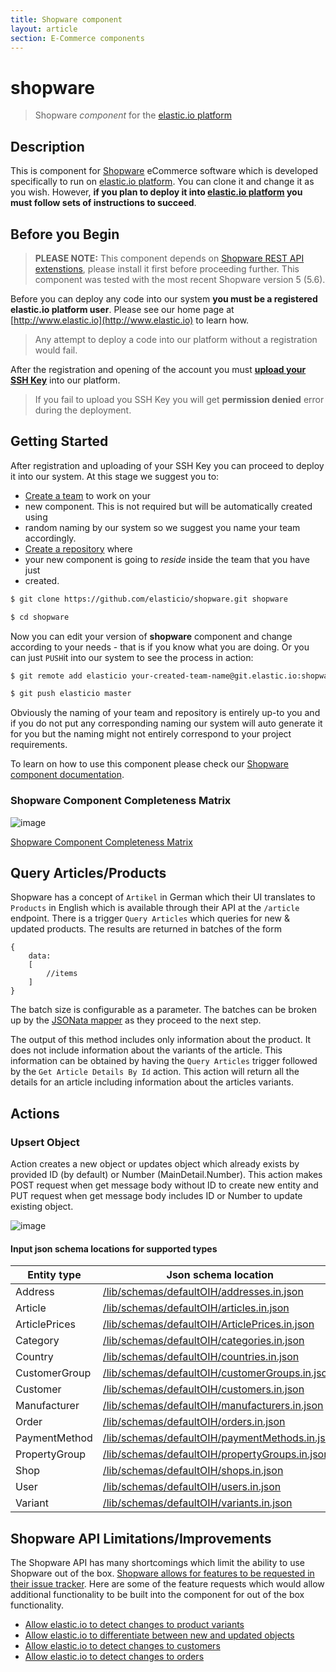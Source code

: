 ```yaml
---
title: Shopware component
layout: article
section: E-Commerce components
---
```


# shopware

> Shopware _component_ for the [elastic.io platform](http://www.elastic.io
"elastic.io platform")

## Description

This is component for [Shopware](https://shopware.com/) eCommerce software which
is developed specifically to run on [elastic.io platform](http://www.elastic.io
"elastic.io platform"). You can clone it and change it as you wish. However,
**if you plan to deploy it into [elastic.io platform](http://www.elastic.io
"elastic.io platform") you must follow sets of instructions to succeed**.

## Before you Begin

> **PLEASE NOTE:** This component depends on [Shopware REST API
extenstions](https://github.com/elasticio/elasticio-shopware-api-extension),
please install it first before proceeding further.
This component was tested with the most recent Shopware version 5 (5.6).

Before you can deploy any code into our system **you must be a registered
elastic.io platform user**. Please see our home page at
[http://www.elastic.io](http://www.elastic.io) to learn how.

> Any attempt to deploy a code into our platform without a registration would
fail.

After the registration and opening of the account you must **[upload your SSH
Key](http://docs.elastic.io/docs/ssh-key)** into our platform.

> If you fail to upload you SSH Key you will get **permission denied** error
during the deployment.

## Getting Started

After registration and uploading of your SSH Key you can proceed to deploy it
into our system. At this stage we suggest you to:
* [Create a team](http://docs.elastic.io/page/team-management) to work on your
* new component. This is not required but will be automatically created using
* random naming by our system so we suggest you name your team accordingly.
* [Create a repository](http://docs.elastic.io/page/repository-management) where
* your new component is going to *reside* inside the team that you have just
* created.

```bash
$ git clone https://github.com/elasticio/shopware.git shopware

$ cd shopware
```
Now you can edit your version of **shopware** component and change according to
your needs - that is if you know what you are doing. Or you can just ``PUSH``it
into our system to see the process in action:

```bash
$ git remote add elasticio your-created-team-name@git.elastic.io:shopware.git

$ git push elasticio master
```
Obviously the naming of your team and repository is entirely up-to you and if
you do not put any corresponding naming our system will auto generate it for you
but the naming might not entirely correspond to your project requirements.

To learn on how to use this component please check our [Shopware component
documentation](http://docs.elastic.io/docs/shopware).

### Shopware Component Completeness Matrix 

![image](https://user-images.githubusercontent.com/22715422/63582807-6d431f00-c5a2-11e9-8505-97d312f32de5.png)

[Shopware Component Completeness Matrix](https://docs.google.com/spreadsheets/d/1dpQp3m_WjYnkBhW9U5QlQ8DNDFFJdHjhC2eCGi3qQxs)

## Query Articles/Products
Shopware has a concept of ``Artikel`` in German which their UI translates to
``Products`` in English which is available through their API at the ``/article``
endpoint.  There is a trigger ``Query Articles`` which queries for new & updated
products.  The results are returned in batches of the form

    {
        data:
        [
            //items
        ]
    }

The batch size is configurable as a parameter.  The batches can be broken up by
the [JSONata
mapper](https://support.elastic.io/support/solutions/articles/14000069448-jsonata-powered-mapper)
as they proceed to the next step.

The output of this method includes only information about the product.  It does
not include information about the variants of the article.  This information can
be obtained by having the ``Query Articles`` trigger followed by the ``Get
Article Details By Id`` action.  This action will return all the details for an
article including information about the articles variants.

## Actions
### Upsert Object
Action creates a new object or updates object which already exists by provided ID (by default) or Number (MainDetail.Number).
This action makes POST request when get message body without ID to create new entity
and PUT request when get message body includes ID or Number to update existing object.

![image](https://user-images.githubusercontent.com/40201204/68288341-e378fd00-008c-11ea-8df7-dd2e5696287c.png)

#### Input json schema locations for supported types
 Entity type|Json schema location
 -----------| -------------
 |Address   |[/lib/schemas/defaultOIH/addresses.in.json](/lib/schemas/defaultOIH/addresses.in.json)
 |Article   |[/lib/schemas/defaultOIH/articles.in.json](/lib/schemas/defaultOIH/articles.in.json)
 |ArticlePrices   |[/lib/schemas/defaultOIH/ArticlePrices.in.json](/lib/schemas/defaultOIH/ArticlePrices.in.json)
 |Category   |[/lib/schemas/defaultOIH/categories.in.json](/lib/schemas/defaultOIH/categories.in.json)
 |Country   |[/lib/schemas/defaultOIH/countries.in.json](/lib/schemas/defaultOIH/countries.in.json)
 |CustomerGroup   |[/lib/schemas/defaultOIH/customerGroups.in.json](/lib/schemas/defaultOIH/customerGroups.in.json)
 |Customer   |[/lib/schemas/defaultOIH/customers.in.json](/lib/schemas/defaultOIH/customers.in.json)
 |Manufacturer   |[/lib/schemas/defaultOIH/manufacturers.in.json](/lib/schemas/defaultOIH/manufacturers.in.json)
 |Order   |[/lib/schemas/defaultOIH/orders.in.json](/lib/schemas/defaultOIH/orders.in.json)
 |PaymentMethod   |[/lib/schemas/defaultOIH/paymentMethods.in.json](/lib/schemas/defaultOIH/paymentMethods.in.json)
 |PropertyGroup   |[/lib/schemas/defaultOIH/propertyGroups.in.json](/lib/schemas/defaultOIH/propertyGroups.in.json)
 |Shop   |[/lib/schemas/defaultOIH/shops.in.json](/lib/schemas/defaultOIH/shops.in.json)
 |User   |[/lib/schemas/defaultOIH/users.in.json](/lib/schemas/defaultOIH/users.in.json)
 |Variant   |[/lib/schemas/defaultOIH/variants.in.json](/lib/schemas/defaultOIH/variants.in.json)

## Shopware API Limitations/Improvements
The Shopware API has many shortcomings which limit the ability to use Shopware
out of the box.  [Shopware allows for features to be requested in their issue
tracker](http://en.community.shopware.com/_detail_1282.html#Ticket_overview).
Here are some of the feature requests which would allow additional functionality
to be built into the component for out of the box functionality.

* [Allow elastic.io to detect changes to product
 variants](https://issues.shopware.com/issues/SW-19617)
* [Allow elastic.io to differentiate between new and updated
 objects](https://issues.shopware.com/issues/SW-19619)
* [Allow elastic.io to detect changes to
 customers](https://issues.shopware.com/issues/SW-19618)
* [Allow elastic.io to detect changes to
 orders](https://issues.shopware.com/issues/SW-17467)

